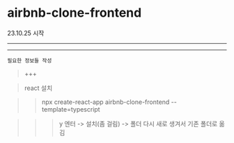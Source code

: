 # airbnb-clone-frontend
23.10.25 시작  

---

> 

---

`필요한 정보들 작성`

> +++

> react 설치

>> npx create-react-app airbnb-clone-frontend --template=typescript

>>> y 엔터 -> 설치(좀 걸림) -> 폴더 다시 새로 생겨서 기존 폴더로 옮김

